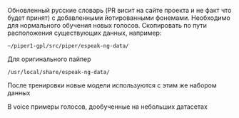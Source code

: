 Обновленный русские словарь (PR висит на сайте проекта и не факт что будет принят) с добавленными йотированными фонемами. Необходимо для нормального обучения новых голосов.
Скопировать по пути расположения существующих данных, например:
```
~/piper1-gpl/src/piper/espeak-ng-data/
```
Для оригинального пайпер
```
/usr/local/share/espeak-ng-data/
```
После тренировки новые модели используются с этим же набором данных

В voice примеры голосов, дообученные на небольших датасетах